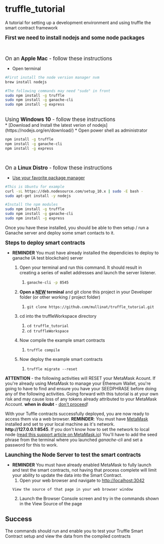 # truffle_tutorial
A tutorial for setting up a development environment and using truffle the smart contract framework

<span style="font-size:larger;"><b>First we need to install nodejs and some node packages</b></span><br><br><br>

<span style="font-size:larger;">On an <b>Apple Mac</b> - follow these instructions</span>
* Open terminal
```bash
#First install the node version manager nvm
brew install nodejs

#The following commands may need "sudo" in front
sudo npm install -g truffle
sudo npm install -g ganache-cli
sudo npm install -g express
```
<br>
<span style="font-size:larger;">Using <b>Windows 10</b> - follow these instructions</span><br>
* [Download and Install the latest verion of nodejs](https://nodejs.org/en/download/)
* Open power shell as administrator

```bash
npm install -g truffle
npm install -g ganache-cli
npm install -g express
```
<br>

<span style="font-size:larger;">On a <b>Linux Distro</b> - follow these instructions</span><br>
* [Use your favorite package manager](https://nodejs.org/en/download/package-manager/)

```bash
#This is Ubuntu for example
curl -sL https://deb.nodesource.com/setup_10.x | sudo -E bash -
sudo apt-get install -y nodejs

#Install the npm modules
sudo npm install -g truffle
sudo npm install -g ganache-cli
sudo npm install -g express
```

<p>Once you have these installed, you should be able to then setup / run a Ganache server and deploy some smart contacts to it. </p>

<span style="font-size:larger;"><b>Steps to deploy smart contracts</b></span><br>
* <b>REMINDER</b> You must have already installed the dependicies to deploy to ganache (A test blockchain) server
	1. Open your terminal and run this command. It should result in creating a series of wallet addresses and launch the server listener.
		1. ```bash
		   ganache-cli -p 8545
	       ```

    2. <b>Open a <u>NEW</u> terminal</b> and git clone this project in your Developer folder (or other working / project folder)
    	1. ```git clone https://github.com/mullinat/truffle_tutorial.git```
    3. cd into the truffleWorkspace directory
    	1. ```cd truffle_tutorial```
    	2. ```cd truffleWorkspace```
    4. Now compile the example smart contracts
        1. ```truffle compile```
    5. Now deploy  the example smart contracts
    	1. ```truffle migrate --reset``` 


<p><b>ATTENTION</b> - the following activities will RESET your MetaMask Acount.  If you're already using MetaMask to manage your Ethereum Wallet, you're going to have to find and ensure you have your SEEDPHRASE before doing any of the following activities.  Going forward with this tutorial is at your own risk and may cause loss of any tokens already attributed to your MetaMask Account.   <b>when in doubt</b> - <u>don't proceed</u>!</p>
	
<p>With your Tuffle contracts successfully deployed, you are now ready to access them via a web browser.  <b>REMINDER</b>: You must have <a href="https://metamask.io/" target="_blank">MetaMask</a> installed and set to your local machine as it's network.  <b>http://127.0.0.1:8545</b>. If you don't know how to set the network to local node (<a href="https://metamask.helpscoutdocs.com/article/29-using-a-local-node" target="_blank">read this support article on MetaMask.io</a>) You'll have to add the seed phrase from the terminal where you launched <i>ganache-cli</i> and set a password for this to work.</p>

<span style="font-size:larger;"><b>Launching the Node Server to test the smart contracts</b></span><br>
* <b>REMINDER</b> You must have already enabled MetaMask to fully launch and test the smart contracts, not having that process complete will limit your ability to update the data into the Smart Contract.
	1. Open your web browser and navigate to <a href="http://localhost:3042" target="_blank">http://localhost:3042</a>
	 ```
	 View the source of that page in your web browser window
	 ```
	2. Launch the Browser Console screen and try in the commands shown in the View Source of the page
	
	
<h2>Success</h2
<p>The commands should run and enable you to test your Truffle Smart Contract setup and view the data from the compiled contracts</p>
